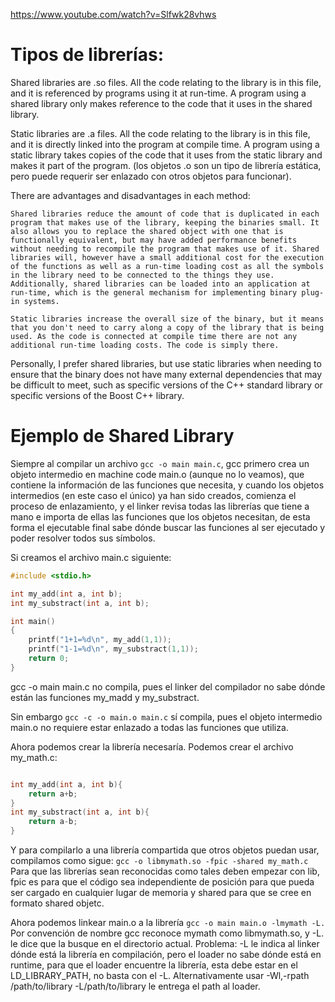https://www.youtube.com/watch?v=Slfwk28vhws

# Tipos de librerías:


Shared libraries are .so  files. All the code relating to the library is in this file, and it is referenced by programs using it at run-time. A program using a shared library only makes reference to the code that it uses in the shared library.

Static libraries are .a  files. All the code relating to the library is in this file, and it is directly linked into the program at compile time. A program using a static library takes copies of the code that it uses from the static library and makes it part of the program.  (los objetos .o son un tipo de librería estática, pero puede requerir ser enlazado con otros objetos para funcionar).

There are advantages and disadvantages in each method:

    Shared libraries reduce the amount of code that is duplicated in each program that makes use of the library, keeping the binaries small. It also allows you to replace the shared object with one that is functionally equivalent, but may have added performance benefits without needing to recompile the program that makes use of it. Shared libraries will, however have a small additional cost for the execution of the functions as well as a run-time loading cost as all the symbols in the library need to be connected to the things they use. Additionally, shared libraries can be loaded into an application at run-time, which is the general mechanism for implementing binary plug-in systems.

    Static libraries increase the overall size of the binary, but it means that you don't need to carry along a copy of the library that is being used. As the code is connected at compile time there are not any additional run-time loading costs. The code is simply there. 

Personally, I prefer shared libraries, but use static libraries when needing to ensure that the binary does not have many external dependencies that may be difficult to meet, such as specific versions of the C++ standard library or specific versions of the Boost C++ library.

# Ejemplo de Shared Library
Siempre al compilar un archivo `gcc -o main main.c`, gcc primero crea un objeto intermedio en machine code
main.o (aunque no lo veamos), que contiene la información de las funciones que necesita, y cuando los objetos
intermedios (en este caso el único) ya han sido creados, comienza el proceso de enlazamiento, y el linker
revisa todas las librerías que tiene a mano e importa de ellas las funciones que los objetos necesitan, 
de esta forma el ejecutable final sabe dónde buscar las funciones al ser ejecutado y poder resolver todos 
sus símbolos.

Si creamos el archivo main.c siguiente:
```C
#include <stdio.h>

int my_add(int a, int b);
int my_substract(int a, int b);

int main()
{
    printf("1+1=%d\n", my_add(1,1));
    printf("1-1=%d\n", my_substract(1,1));
    return 0;
}
```
gcc -o main main.c no compila, pues el linker del compilador no sabe dónde están las funciones
my_madd y my_substract.

Sin embargo `gcc -c -o main.o main.c` sí compila, pues el objeto intermedio main.o no requiere
estar enlazado a todas las funciones que utiliza. 

Ahora podemos crear la librería necesaría. Podemos crear el archivo my_math.c:
```C

int my_add(int a, int b){
    return a+b;
}
int my_substract(int a, int b){
    return a-b;
}
```
Y para compilarlo a una librería compartida que otros objetos puedan usar, compilamos como sigue:
`gcc -o libmymath.so -fpic -shared my_math.c`
Para que las librerías sean reconocidas como tales deben empezar con lib, fpic es para que el 
código sea independiente de posición para que pueda ser cargado en cualquier lugar de memoria y shared
para que se cree en formato shared objetc.

Ahora podemos linkear main.o a la librería
`gcc -o main main.o -lmymath -L.`
Por convención de nombre gcc reconoce mymath como libmymath.so, y -L. le dice que la busque en el directorio 
actual.
Problema: -L le indica al linker dónde está la librería en compilación, pero el loader no sabe dónde está en runtime,
para que el loader encuentre la librería, esta debe estar en el LD_LIBRARY_PATH, no basta con el -L.
Alternativamente usar -Wl,-rpath /path/to/library -L/path/to/library le entrega el path al loader.
